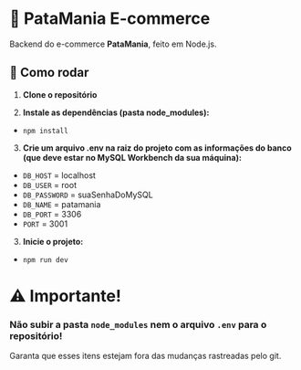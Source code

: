 # 🐾 PataMania E-commerce

Backend do e-commerce **PataMania**, feito em Node.js.

## 🚀 Como rodar

1. **Clone o repositório**
   
2. **Instale as dependências (pasta node_modules):**
- `npm install`

3. **Crie um arquivo .env na raiz do projeto com as informações do banco (que deve estar no MySQL Workbench da sua máquina):**
- `DB_HOST` = localhost
- `DB_USER` = root
- `DB_PASSWORD` = suaSenhaDoMySQL
- `DB_NAME` = patamania
- `DB_PORT` = 3306
- `PORT` = 3001

3. **Inicie o projeto:**
 - `npm run dev`


# ⚠️ Importante!
### Não subir a pasta `node_modules` nem o arquivo `.env` para o repositório!
Garanta que esses itens estejam fora das mudanças rastreadas pelo git.

